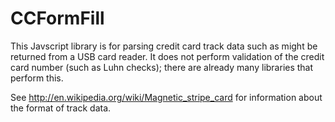 CCFormFill
=============================

This Javscript library is for parsing credit card track data such as might be returned from a USB card reader.  It does not perform validation of the credit card number (such as Luhn checks); there are already many libraries that perform this.

See http://en.wikipedia.org/wiki/Magnetic_stripe_card for information about the format of track data.